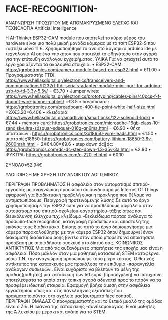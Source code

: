 # FACE-RECOGNITION-
ΑΝΑΓΝΩΡΙΣΗ ΠΡΟΣΩΠΟΥ ΜΕ ΑΠΟΜΑΚΡΥΣΜΕΝΟ ΕΛΕΓΧΟ ΚΑΙ ΤΕΧΝΟΛΟΓΙΑ Artificial Intelligence

Η  AI-Thinker ESP32-CAM module  που αποτελεί το κύριο μέρος του hardware είναι μια πολύ μικρή μονάδα κάμερας με το τσιπ ESP32-S που κοστίζει μόνο 11 €. Χρησιμοποιήθηκε το ανοικτό λογισμικό arduino ide με τεχνολογία AI σε ένα «πακέτο» που αποτελεί το φθηνότερο στην αγορά για την επίτευξη ανάλογου εγχειρήματος.
ΥΛΙΚΑ
Για να φτιαχτεί αυτό το έργο χρειάζονται τα ακόλουθα στοιχεία:
•	ESP32-CAM: https://grobotronics.com/camera-module-based-on-esp32.html = €11.00
•	Προγραμματιστής FTDI: https://www.hellasdigital.gr/electronics/transceivers-and-communications/ft232rl-ftdi-serials-adapter-module-mini-port-for-arduino-usb-to-ttl-3.3v-5.5v/ = €3,70
•	Jumper wires: https://www.hellasdigital.gr/electronics/prototyping/cables-pins/40pcs-f-f-dupont-wire-jumper-cables/   =€3.5
•	breadboard : https://grobotronics.com/breadboard-400-tie-point-white-half-size.html =2Χ€3.20=6.40€
•	κλειδαριά: https://www.hellasdigital.gr/smartliving/smartlocks/12v-solenoid-lock/ = €7,44
•	memory card: https://grobotronics.com/microsdhc-16gb-class-10-sandisk-ultra-sdsquar-sdsquar-016g-gn6ma.html  = €6.90
•	θήκη μπαταριών : https://grobotronics.com/3x18650-wire-leads.html = €1.50
•	μπαταρίες18650: https://grobotronics.com/battery-lithium-18650-3.6v-2600mah.html = 2Χ€4.80=€9.6
•	step down dcdc: https://grobotronics.com/dc-dc-step-down-1.3-35v-3a.html = €2.90
•	ΨΥΚΤΡΑ: https://grobotronics.com/o-220-el.html  = €0.10
 
 
ΣΥΝΟΛΟ=52.94€

 
ΥΛΟΠΟΙΗΣΗ ΜΕ ΧΡΗΣΗ ΤΟΥ ΑΝΟΙΚΤΟΥ ΛΟΓΙΣΜΙΚΟΥ 

ΠΕΡΙΓΡΑΦΗ ΠΡΟΒΛΗΜΑΤΟΣ
Η ασφάλεια στον αυτοματισμό σπιτιού-εργασίας  με αναγνώριση προσώπου σε συνδυασμό με Internet Of Things  εφαρμογή για διαδικτυακή  προβολή είναι η πρόκληση που θέλαμε να αντιμετωπίσουμε.
Περιγραφή προτεινόμενης λύσης
Σε αυτό το έργο  χρησιμοποιήσαμε την ESP32 cam   για να προσθέσουμε ασφάλεια στον αυτοματισμό του σπιτιού-σχολείου-εργαστηρίου-τάξης όπως και διευκόλυνση ελέγχου π.χ. κλείδωμα –ξεκλείδωμα πόρτας ανάλογα το πρόσωπο-face recognition, καταγραφή προσώπων και αποστολή της εικόνας τους διαδικτυακά.
Επίσης σε αυτό το έργο  δημιουργήσαμε μια κάμερα παρακολούθησης  με την  κάμερα ESP32 όπου  δημιουργεί έναν διακομιστή διαδικτύου ροής βίντεο στον οποίο μπορείτε να αποκτήσετε πρόσβαση με οποιαδήποτε συσκευή στο δίκτυό σας.
ΚΟΙΝΩΝΙΚΟΣ ΑΝΤΙΚΤΥΠΟΣ
Μια από τις αυξανόμενες απαιτήσεις της εποχής μας είναι η ασφάλεια. Πόσο μάλλον όταν μια μαθητική κατασκευή STEM καταφέρνει μέσω Τ.Ν. την αναγνώριση προσώπου με τόσο μικρό κόστος. Ο θετικός αντίκτυπος της κατασκευής μας προκάλεσε την επιθυμία -παραγγελία ανάλογων συσκευών . Είναι ευχάριστο να βλέπουν τα μέλη της ομάδας(μαθητές) μια κατασκευή των 50 ευρώ (προσεγμένη) να πετυχαίνει αποτελέσματα τα  οποία στην τοπική αγορά αδυνατεί προς το παρόν να τα προσφέρει ιδιωτική εταιρεία. Εφαρμογή βρήκε άμεση στην ασφάλεια εργαστηρίου όπως και στις πανελλήνιες εξετάσεις που πραγματοποιούνται στο σχολείο μας(αυτόματο face control).   
ΠΕΡΙΓΡΑΦΗ ΟΜΑΔΑΣ
Ο προγραμματιστής και το θετικό μυαλό της ομάδας είναι ο Ζίλ.
Η Ιωάννα της κατασκευής -συνδεσμολογίας. Είναι μαθητές της Ά λυκείου με μεράκι και αγάπη για το STEM.
